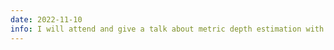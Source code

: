 ```yaml
---
date: 2022-11-10
info: I will attend and give a talk about metric depth estimation with plenoptic cameras at the <a href="https://www.gdr-isis.fr/index.php/reunion/484/">GdR ISIS</a> meeting on <i>"Capteurs visuels émergents&#58; pour la robotique"</i> in Paris!
---
```

